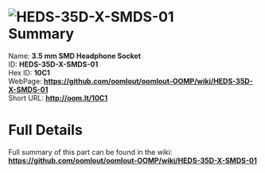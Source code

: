 
![HEDS-35D-X-SMDS-01](https://github.com/oomlout/oomlout-OOMP/blob/master/parts/HEDS-35D-X-SMDS-01/HEDS-35D-X-SMDS-01_420.jpg)   
Summary
=================
  
Name: __3.5 mm SMD Headphone Socket__    
ID: __HEDS-35D-X-SMDS-01__   
Hex ID: __10C1__   
WebPage: __https://github.com/oomlout/oomlout-OOMP/wiki/HEDS-35D-X-SMDS-01__   
Short URL: __http://oom.lt/10C1__   

Full Details
==========================
Full summary of this part can be found in the wiki:   
__https://github.com/oomlout/oomlout-OOMP/wiki/HEDS-35D-X-SMDS-01__    

